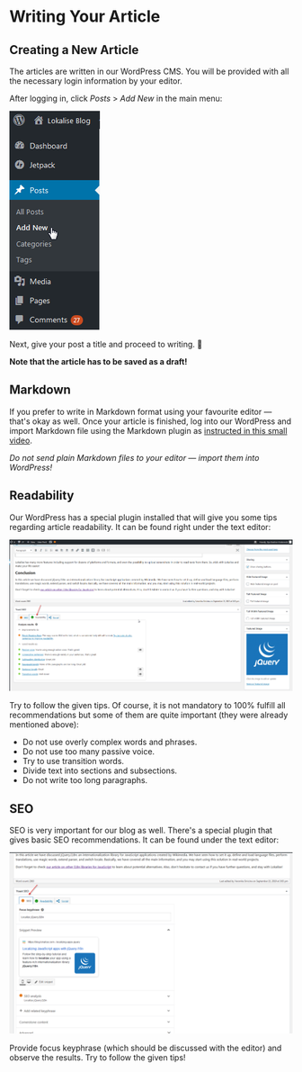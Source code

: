 # Writing Your Article

## Creating a New Article

The articles are written in our WordPress CMS. You will be provided with all the necessary login information by your editor.

After logging in, click *Posts* > *Add New* in the main menu:

![](../img/new_post.png)

Next, give your post a title and proceed to writing. :star2:

**Note that the article has to be saved as a draft!**

## Markdown

If you prefer to write in Markdown format using your favourite editor — that's okay as well. Once your article is finished, log into our WordPress and import Markdown file using the Markdown plugin as [instructed in this small video](https://www.youtube.com/watch?v=3EhQ4Xjzg6s).

*Do not send plain Markdown files to your editor — import them into WordPress!*

## Readability

Our WordPress has a special plugin installed that will give you some tips regarding article readability. It can be found right under the text editor:

![](../img/readability.png)

Try to follow the given tips. Of course, it is not mandatory to 100% fulfill all recommendations but some of them are quite important (they were already mentioned above):

* Do not use overly complex words and phrases.
* Do not use too many passive voice.
* Try to use transition words.
* Divide text into sections and subsections.
* Do not write too long paragraphs.

## SEO

SEO is very important for our blog as well. There's a special plugin that gives basic SEO recommendations. It can be found under the text editor:

![](../img/seo.png)

Provide focus keyphrase (which should be discussed with the editor) and observe the results. Try to follow the given tips!